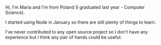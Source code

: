 Hi, I'm Maria and I'm from Poland (I graduated last year - Computer Science).

I started using Node in January so there are still plenty of things to learn.

I've never contributed to any open source project so I don't have any experience but I think any pair of hands could be useful.
